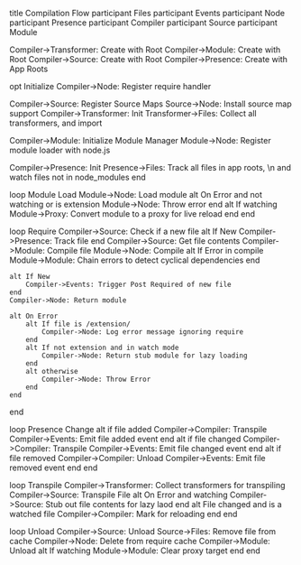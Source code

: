 title Compilation Flow
participant Files
participant Events
participant Node
participant Presence
participant Compiler
participant Source
participant Module


Compiler->Transformer: Create with Root
Compiler->Module: Create with Root
Compiler->Source: Create with Root
Compiler->Presence: Create with App Roots

opt Initialize
Compiler->Node: Register require handler

Compiler->Source: Register Source Maps
Source->Node: Install source map support
Compiler->Transformer: Init
Transformer->Files: Collect all transformers, and import

Compiler->Module: Initialize Module Manager
Module->Node: Register module loader with node.js

Compiler->Presence: Init
Presence->Files: Track all files in app roots, \n and watch files not in node_modules
end

loop Module Load
    Module->Node: Load module
    alt On Error and not watching or is extension
        Module->Node: Throw error
    end
    alt If watching
        Module->Proxy: Convert module to a proxy for live reload
    end
end

loop Require
    Compiler->Source: Check if a new file
    alt If New
        Compiler->Presence: Track file
    end
    Compiler->Source: Get file contents
    Compiler->Module: Compile file
    Module->Node: Compile
    alt If Error in compile
        Module->Module: Chain errors to detect cyclical dependencies
    end
    
    alt If New
        Compiler->Events: Trigger Post Required of new file
    end
    Compiler->Node: Return module
    
    alt On Error
        alt If file is /extension/
            Compiler->Node: Log error message ignoring require
        end
        alt If not extension and in watch mode
            Compiler->Node: Return stub module for lazy loading
        end
        alt otherwise
            Compiler->Node: Throw Error
        end
    end
end

loop Presence Change
    alt if file added
        Compiler->Compiler: Transpile
        Compiler->Events: Emit file added event
    end
    alt if file changed
        Compiler->Compiler: Transpile
        Compiler->Events: Emit file changed event
    end
    alt if file removed
        Compiler->Compiler: Unload
        Compiler->Events: Emit file removed event
    end
end

loop Transpile
    Compiler->Transformer: Collect transformers for transpiling
    Compiler->Source: Transpile File
    alt On Error and watching
        Compiler->Source: Stub out file contents for lazy laod
    end
    alt File changed and is a watched file
        Compiler->Compiler: Mark for reloading
    end
end

loop Unload
    Compiler->Source: Unload
    Source->Files: Remove file from cache
    Compiler->Node: Delete from require cache
    Compiler->Module: Unload
    alt If watching
        Module->Module: Clear proxy target
    end
end
